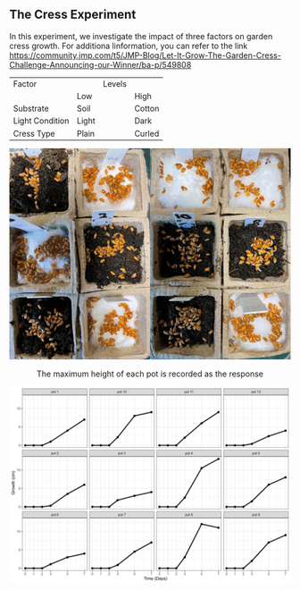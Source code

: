 ## The Cress Experiment
In this experiment, we investigate the impact of three factors on garden cress growth.
For additiona linformation, you can refer to the link https://community.jmp.com/t5/JMP-Blog/Let-It-Grow-The-Garden-Cress-Challenge-Announcing-our-Winner/ba-p/549808

<div align="center">

|       |       |          |       |
| -     | -     | -        | -     |
|Factor           |       | Levels   |       |
|                 |   Low  ||     High       |
|Substrate        |Soil    ||Cotton          |
|Light Condition  |Light   ||Dark            |
|Cress Type       |Plain   ||Curled          |

<div

<p align="center">
  <img src="The Garden Cress Challenge.gif">
</p>

The maximum height of each pot is recorded as the response 

<p align="center">
  <img src="Growth Data.png">
</p>